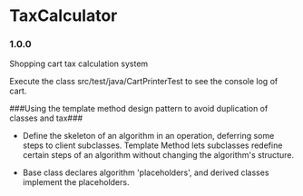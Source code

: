 # TaxCalculator
### 1.0.0 

Shopping cart tax calculation system

Execute the class src/test/java/CartPrinterTest to see the console log of cart.

###Using the template method design pattern to avoid duplication of classes and tax###

+ Define the skeleton of an algorithm in an operation, deferring some steps to client subclasses. Template Method lets subclasses redefine certain steps of an algorithm without changing the algorithm's structure.

+ Base class declares algorithm 'placeholders', and derived classes implement the placeholders.

